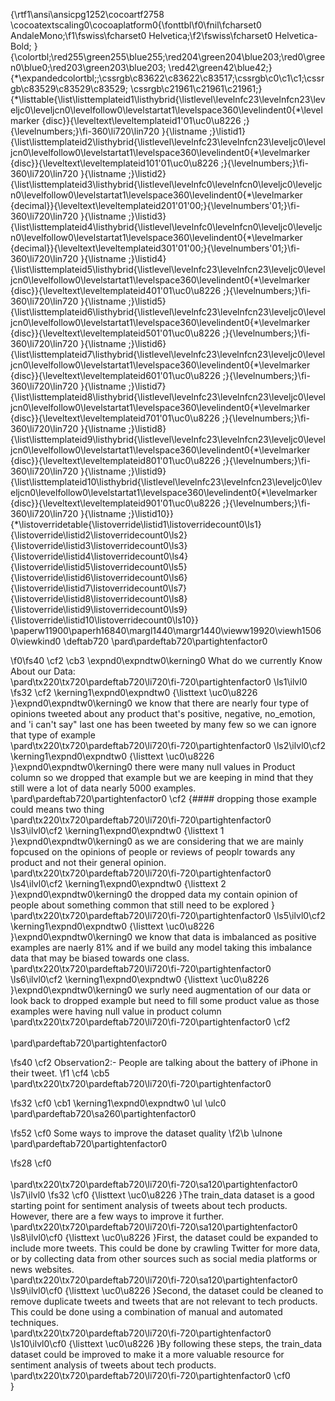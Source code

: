 {\rtf1\ansi\ansicpg1252\cocoartf2758
\cocoatextscaling0\cocoaplatform0{\fonttbl\f0\fnil\fcharset0 AndaleMono;\f1\fswiss\fcharset0 Helvetica;\f2\fswiss\fcharset0 Helvetica-Bold;
}
{\colortbl;\red255\green255\blue255;\red204\green204\blue203;\red0\green0\blue0;\red203\green203\blue203;
\red42\green42\blue42;}
{\*\expandedcolortbl;;\cssrgb\c83622\c83622\c83517;\cssrgb\c0\c1\c1;\cssrgb\c83529\c83529\c83529;
\cssrgb\c21961\c21961\c21961;}
{\*\listtable{\list\listtemplateid1\listhybrid{\listlevel\levelnfc23\levelnfcn23\leveljc0\leveljcn0\levelfollow0\levelstartat1\levelspace360\levelindent0{\*\levelmarker \{disc\}}{\leveltext\leveltemplateid1\'01\uc0\u8226 ;}{\levelnumbers;}\fi-360\li720\lin720 }{\listname ;}\listid1}
{\list\listtemplateid2\listhybrid{\listlevel\levelnfc23\levelnfcn23\leveljc0\leveljcn0\levelfollow0\levelstartat1\levelspace360\levelindent0{\*\levelmarker \{disc\}}{\leveltext\leveltemplateid101\'01\uc0\u8226 ;}{\levelnumbers;}\fi-360\li720\lin720 }{\listname ;}\listid2}
{\list\listtemplateid3\listhybrid{\listlevel\levelnfc0\levelnfcn0\leveljc0\leveljcn0\levelfollow0\levelstartat1\levelspace360\levelindent0{\*\levelmarker \{decimal\}}{\leveltext\leveltemplateid201\'01\'00;}{\levelnumbers\'01;}\fi-360\li720\lin720 }{\listname ;}\listid3}
{\list\listtemplateid4\listhybrid{\listlevel\levelnfc0\levelnfcn0\leveljc0\leveljcn0\levelfollow0\levelstartat1\levelspace360\levelindent0{\*\levelmarker \{decimal\}}{\leveltext\leveltemplateid301\'01\'00;}{\levelnumbers\'01;}\fi-360\li720\lin720 }{\listname ;}\listid4}
{\list\listtemplateid5\listhybrid{\listlevel\levelnfc23\levelnfcn23\leveljc0\leveljcn0\levelfollow0\levelstartat1\levelspace360\levelindent0{\*\levelmarker \{disc\}}{\leveltext\leveltemplateid401\'01\uc0\u8226 ;}{\levelnumbers;}\fi-360\li720\lin720 }{\listname ;}\listid5}
{\list\listtemplateid6\listhybrid{\listlevel\levelnfc23\levelnfcn23\leveljc0\leveljcn0\levelfollow0\levelstartat1\levelspace360\levelindent0{\*\levelmarker \{disc\}}{\leveltext\leveltemplateid501\'01\uc0\u8226 ;}{\levelnumbers;}\fi-360\li720\lin720 }{\listname ;}\listid6}
{\list\listtemplateid7\listhybrid{\listlevel\levelnfc23\levelnfcn23\leveljc0\leveljcn0\levelfollow0\levelstartat1\levelspace360\levelindent0{\*\levelmarker \{disc\}}{\leveltext\leveltemplateid601\'01\uc0\u8226 ;}{\levelnumbers;}\fi-360\li720\lin720 }{\listname ;}\listid7}
{\list\listtemplateid8\listhybrid{\listlevel\levelnfc23\levelnfcn23\leveljc0\leveljcn0\levelfollow0\levelstartat1\levelspace360\levelindent0{\*\levelmarker \{disc\}}{\leveltext\leveltemplateid701\'01\uc0\u8226 ;}{\levelnumbers;}\fi-360\li720\lin720 }{\listname ;}\listid8}
{\list\listtemplateid9\listhybrid{\listlevel\levelnfc23\levelnfcn23\leveljc0\leveljcn0\levelfollow0\levelstartat1\levelspace360\levelindent0{\*\levelmarker \{disc\}}{\leveltext\leveltemplateid801\'01\uc0\u8226 ;}{\levelnumbers;}\fi-360\li720\lin720 }{\listname ;}\listid9}
{\list\listtemplateid10\listhybrid{\listlevel\levelnfc23\levelnfcn23\leveljc0\leveljcn0\levelfollow0\levelstartat1\levelspace360\levelindent0{\*\levelmarker \{disc\}}{\leveltext\leveltemplateid901\'01\uc0\u8226 ;}{\levelnumbers;}\fi-360\li720\lin720 }{\listname ;}\listid10}}
{\*\listoverridetable{\listoverride\listid1\listoverridecount0\ls1}{\listoverride\listid2\listoverridecount0\ls2}{\listoverride\listid3\listoverridecount0\ls3}{\listoverride\listid4\listoverridecount0\ls4}{\listoverride\listid5\listoverridecount0\ls5}{\listoverride\listid6\listoverridecount0\ls6}{\listoverride\listid7\listoverridecount0\ls7}{\listoverride\listid8\listoverridecount0\ls8}{\listoverride\listid9\listoverridecount0\ls9}{\listoverride\listid10\listoverridecount0\ls10}}
\paperw11900\paperh16840\margl1440\margr1440\vieww19920\viewh15060\viewkind0
\deftab720
\pard\pardeftab720\partightenfactor0

\f0\fs40 \cf2 \cb3 \expnd0\expndtw0\kerning0
What do we currently Know About our Data:\
\pard\tx220\tx720\pardeftab720\li720\fi-720\partightenfactor0
\ls1\ilvl0
\fs32 \cf2 \kerning1\expnd0\expndtw0 {\listtext	\uc0\u8226 	}\expnd0\expndtw0\kerning0
we know that there are nearly four type of opinions tweeted about any product that's positive, negative, no_emotion, and 'i can't say" last one has been tweeted by many few so we can ignore that type of example\
\pard\tx220\tx720\pardeftab720\li720\fi-720\partightenfactor0
\ls2\ilvl0\cf2 \kerning1\expnd0\expndtw0 {\listtext	\uc0\u8226 	}\expnd0\expndtw0\kerning0
there were many null values in Product column so we dropped that example but we are keeping in mind that they still were a lot of data nearly 5000 examples.\
\pard\pardeftab720\partightenfactor0
\cf2 \{#### dropping those example could means two thing\
\pard\tx220\tx720\pardeftab720\li720\fi-720\partightenfactor0
\ls3\ilvl0\cf2 \kerning1\expnd0\expndtw0 {\listtext	1	}\expnd0\expndtw0\kerning0
as we are considering that we are mainly fopcused on the opinions of people or reviews of peoplr towards any product and not their general opinion.\
\pard\tx220\tx720\pardeftab720\li720\fi-720\partightenfactor0
\ls4\ilvl0\cf2 \kerning1\expnd0\expndtw0 {\listtext	2	}\expnd0\expndtw0\kerning0
the dropped data my contain opinion of people about something common that still need to be explored \}\
\pard\tx220\tx720\pardeftab720\li720\fi-720\partightenfactor0
\ls5\ilvl0\cf2 \kerning1\expnd0\expndtw0 {\listtext	\uc0\u8226 	}\expnd0\expndtw0\kerning0
we know that data is imbalanced as positive examples are naerly 81% and if we build any model taking this imbalance data that may be biased towards one class.\
\pard\tx220\tx720\pardeftab720\li720\fi-720\partightenfactor0
\ls6\ilvl0\cf2 \kerning1\expnd0\expndtw0 {\listtext	\uc0\u8226 	}\expnd0\expndtw0\kerning0
we surly need augmentation of our data or look back to dropped example but need to fill some product value as those examples were having null value in product column\
\pard\tx220\tx720\pardeftab720\li720\fi-720\partightenfactor0
\cf2 \
\
\pard\pardeftab720\partightenfactor0

\fs40 \cf2 Observation2:- People are talking about the battery of iPhone in their tweet.
\f1 \cf4 \cb5 \
\pard\tx220\tx720\pardeftab720\li720\fi-720\partightenfactor0

\fs32 \cf0 \cb1 \kerning1\expnd0\expndtw0 \ul \ulc0 \
\pard\pardeftab720\sa260\partightenfactor0

\fs52 \cf0 Some ways to improve the dataset quality
\f2\b \ulnone \
\pard\pardeftab720\partightenfactor0

\fs28 \cf0 \
\
\pard\tx220\tx720\pardeftab720\li720\fi-720\sa120\partightenfactor0
\ls7\ilvl0
\fs32 \cf0 {\listtext	\uc0\u8226 	}The train_data dataset is a good starting point for sentiment analysis of tweets about tech products. However, there are a few ways to improve it further.\
\pard\tx220\tx720\pardeftab720\li720\fi-720\sa120\partightenfactor0
\ls8\ilvl0\cf0 {\listtext	\uc0\u8226 	}First, the dataset could be expanded to include more tweets. This could be done by crawling Twitter for more data, or by collecting data from other sources such as social media platforms or news websites.\
\pard\tx220\tx720\pardeftab720\li720\fi-720\sa120\partightenfactor0
\ls9\ilvl0\cf0 {\listtext	\uc0\u8226 	}Second, the dataset could be cleaned to remove duplicate tweets and tweets that are not relevant to tech products. This could be done using a combination of manual and automated techniques.\
\pard\tx220\tx720\pardeftab720\li720\fi-720\partightenfactor0
\ls10\ilvl0\cf0 {\listtext	\uc0\u8226 	}By following these steps, the train_data dataset could be improved to make it a more valuable resource for sentiment analysis of tweets about tech products.\
\pard\tx220\tx720\pardeftab720\li720\fi-720\partightenfactor0
\cf0 \
}